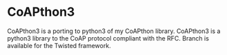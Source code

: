 # CoAPthon3
CoAPthon3 is a porting to python3 of my CoAPthon library. CoAPthon3 is a python3 library to the CoAP protocol compliant with the RFC. Branch is available for the Twisted framework.
